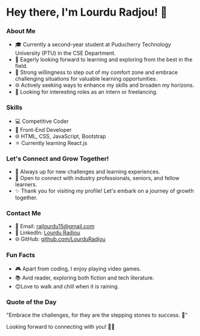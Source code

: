 # Hey there, I'm Lourdu Radjou! 👋

### About Me
- 🎓 Currently a second-year student at Puducherry Technology University (PTU) in the CSE Department.
- 🚀 Eagerly looking forward to learning and exploring from the best in the field.
- 🌟 Strong willingness to step out of my comfort zone and embrace challenging situations for valuable learning opportunities.
- 🌐 Actively seeking ways to enhance my skills and broaden my horizons.
- 💼 Looking for interesting roles as an intern or freelancing.

### Skills
- 💻 Competitive Coder
- 🚀 Front-End Developer
- 🌐 HTML, CSS, JavaScript, Bootstrap
- ⚛️ Currently learning React.js

### Let's Connect and Grow Together!
- 🌱 Always up for new challenges and learning experiences.
- 🤝 Open to connect with industry professionals, seniors, and fellow learners.
- ✨ Thank you for visiting my profile! Let's embark on a journey of growth together.

### Contact Me
- 📧 Email: [rajlourdu15@gmail.com](mailto:rajlourdu15@gmail.com)
- 📱 LinkedIn: [Lourdu Radjou](https://www.linkedin.com/in/lourdu-radjou/)
- 🌐 GitHub: [github.com/LourduRadjou](https://github.com/LourduRadjou)

### Fun Facts
- 🎮 Apart from coding, I enjoy playing video games.
- 📚 Avid reader, exploring both fiction and tech literature.
- 😊Love to walk and chill when it is raining.

### Quote of the Day
"Embrace the challenges, for they are the stepping stones to success. 🚀"

Looking forward to connecting with you! 🚀✨
